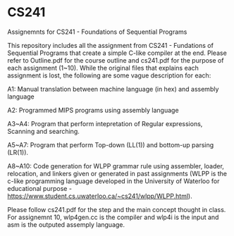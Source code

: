 # CS241
Assignemnts for CS241 - Foundations of Sequential Programs

This repository includes all the assignment from CS241 - Fundations of Sequential Programs that create a simple C-like compiler at the end. Please refer to Outline.pdf for the course outline and cs241.pdf for the purpose of each assignment (1~10). While the original files that explains each assignment is lost, the following are some vague description for each:

A1: Manual translation between machine language (in hex) and assembly language

A2: Programmed MIPS programs using assembly language

A3~A4: Program that perform intepretation of Regular expressions, Scanning and searching.

A5~A7: Program that perform Top-down (LL(1)) and bottom-up parsing (LR(1)).

A8~A10: Code generation for WLPP grammar rule using assembler, loader, relocation, and linkers given or generated in past assignments (WLPP is the c-like programming language developed in the University of Waterloo for educational purpose - https://www.student.cs.uwaterloo.ca/~cs241/wlpp/WLPP.html).

Please follow cs241.pdf for the step and the main concept thought in class. For assignemnt 10, wlp4gen.cc is the compiler and wlp4i is the input and asm is the outputed assemply language. 
